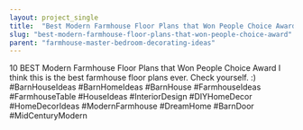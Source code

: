 ```yaml
---
layout: project_single
title:  "Best Modern Farmhouse Floor Plans that Won People Choice Award"
slug: "best-modern-farmhouse-floor-plans-that-won-people-choice-award"
parent: "farmhouse-master-bedroom-decorating-ideas"
---
```

10 BEST Modern Farmhouse Floor Plans that Won People Choice Award I think this is the best farmhouse floor plans ever. Check yourself. :) #BarnHouseIdeas #BarnHomeIdeas #BarnHouse #FarmhouseIdeas #FarmhouseTable #HouseIdeas #InteriorDesign #DIYHomeDecor #HomeDecorIdeas #ModernFarmhouse #DreamHome #BarnDoor #MidCenturyModern
